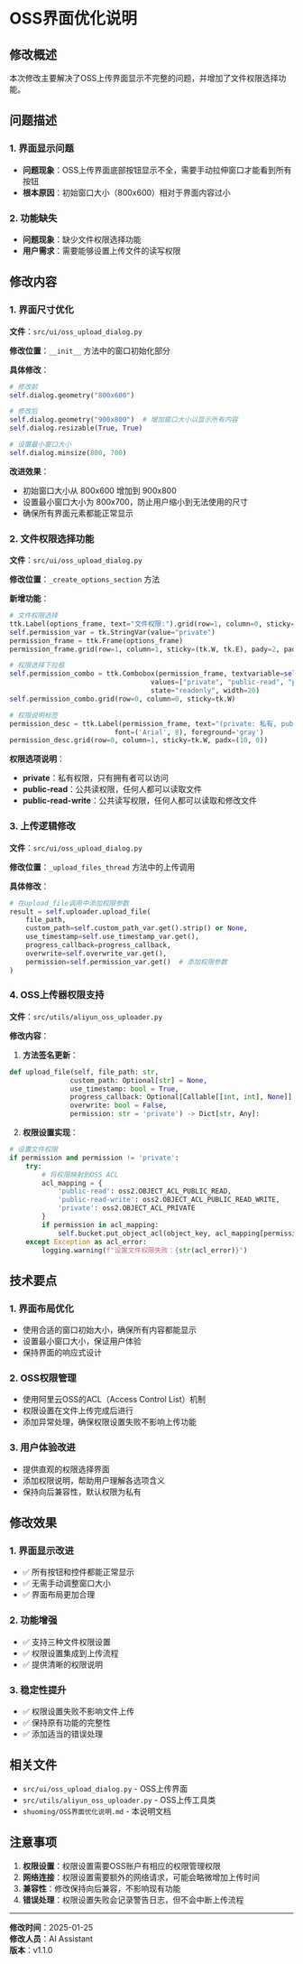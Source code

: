 # OSS界面优化说明

## 修改概述

本次修改主要解决了OSS上传界面显示不完整的问题，并增加了文件权限选择功能。

## 问题描述

### 1. 界面显示问题
- **问题现象**：OSS上传界面底部按钮显示不全，需要手动拉伸窗口才能看到所有按钮
- **根本原因**：初始窗口大小（800x600）相对于界面内容过小

### 2. 功能缺失
- **问题现象**：缺少文件权限选择功能
- **用户需求**：需要能够设置上传文件的读写权限

## 修改内容

### 1. 界面尺寸优化

**文件**：`src/ui/oss_upload_dialog.py`

**修改位置**：`__init__` 方法中的窗口初始化部分

**具体修改**：
```python
# 修改前
self.dialog.geometry("800x600")

# 修改后
self.dialog.geometry("900x800")  # 增加窗口大小以显示所有内容
self.dialog.resizable(True, True)

# 设置最小窗口大小
self.dialog.minsize(800, 700)
```

**改进效果**：
- 初始窗口大小从 800x600 增加到 900x800
- 设置最小窗口大小为 800x700，防止用户缩小到无法使用的尺寸
- 确保所有界面元素都能正常显示

### 2. 文件权限选择功能

**文件**：`src/ui/oss_upload_dialog.py`

**修改位置**：`_create_options_section` 方法

**新增功能**：
```python
# 文件权限选择
ttk.Label(options_frame, text="文件权限:").grid(row=1, column=0, sticky=tk.W, pady=2)
self.permission_var = tk.StringVar(value="private")
permission_frame = ttk.Frame(options_frame)
permission_frame.grid(row=1, column=1, sticky=(tk.W, tk.E), pady=2, padx=(5, 0))

# 权限选择下拉框
self.permission_combo = ttk.Combobox(permission_frame, textvariable=self.permission_var, 
                                   values=["private", "public-read", "public-read-write"], 
                                   state="readonly", width=20)
self.permission_combo.grid(row=0, column=0, sticky=tk.W)

# 权限说明标签
permission_desc = ttk.Label(permission_frame, text="(private: 私有, public-read: 公共读, public-read-write: 公共读写)", 
                          font=('Arial', 8), foreground='gray')
permission_desc.grid(row=0, column=1, sticky=tk.W, padx=(10, 0))
```

**权限选项说明**：
- **private**：私有权限，只有拥有者可以访问
- **public-read**：公共读权限，任何人都可以读取文件
- **public-read-write**：公共读写权限，任何人都可以读取和修改文件

### 3. 上传逻辑修改

**文件**：`src/ui/oss_upload_dialog.py`

**修改位置**：`_upload_files_thread` 方法中的上传调用

**具体修改**：
```python
# 在upload_file调用中添加权限参数
result = self.uploader.upload_file(
    file_path,
    custom_path=self.custom_path_var.get().strip() or None,
    use_timestamp=self.use_timestamp_var.get(),
    progress_callback=progress_callback,
    overwrite=self.overwrite_var.get(),
    permission=self.permission_var.get()  # 添加权限参数
)
```

### 4. OSS上传器权限支持

**文件**：`src/utils/aliyun_oss_uploader.py`

**修改内容**：

1. **方法签名更新**：
```python
def upload_file(self, file_path: str, 
               custom_path: Optional[str] = None,
               use_timestamp: bool = True,
               progress_callback: Optional[Callable[[int, int], None]] = None,
               overwrite: bool = False,
               permission: str = 'private') -> Dict[str, Any]:
```

2. **权限设置实现**：
```python
# 设置文件权限
if permission and permission != 'private':
    try:
        # 将权限映射到OSS ACL
        acl_mapping = {
            'public-read': oss2.OBJECT_ACL_PUBLIC_READ,
            'public-read-write': oss2.OBJECT_ACL_PUBLIC_READ_WRITE,
            'private': oss2.OBJECT_ACL_PRIVATE
        }
        if permission in acl_mapping:
            self.bucket.put_object_acl(object_key, acl_mapping[permission])
    except Exception as acl_error:
        logging.warning(f"设置文件权限失败：{str(acl_error)}")
```

## 技术要点

### 1. 界面布局优化
- 使用合适的窗口初始大小，确保所有内容都能显示
- 设置最小窗口大小，保证用户体验
- 保持界面的响应式设计

### 2. OSS权限管理
- 使用阿里云OSS的ACL（Access Control List）机制
- 权限设置在文件上传完成后进行
- 添加异常处理，确保权限设置失败不影响上传功能

### 3. 用户体验改进
- 提供直观的权限选择界面
- 添加权限说明，帮助用户理解各选项含义
- 保持向后兼容性，默认权限为私有

## 修改效果

### 1. 界面显示改进
- ✅ 所有按钮和控件都能正常显示
- ✅ 无需手动调整窗口大小
- ✅ 界面布局更加合理

### 2. 功能增强
- ✅ 支持三种文件权限设置
- ✅ 权限设置集成到上传流程
- ✅ 提供清晰的权限说明

### 3. 稳定性提升
- ✅ 权限设置失败不影响文件上传
- ✅ 保持原有功能的完整性
- ✅ 添加适当的错误处理

## 相关文件

- `src/ui/oss_upload_dialog.py` - OSS上传界面
- `src/utils/aliyun_oss_uploader.py` - OSS上传工具类
- `shuoming/OSS界面优化说明.md` - 本说明文档

## 注意事项

1. **权限设置**：权限设置需要OSS账户有相应的权限管理权限
2. **网络连接**：权限设置需要额外的网络请求，可能会略微增加上传时间
3. **兼容性**：修改保持向后兼容，不影响现有功能
4. **错误处理**：权限设置失败会记录警告日志，但不会中断上传流程

---

**修改时间**：2025-01-25  
**修改人员**：AI Assistant  
**版本**：v1.1.0